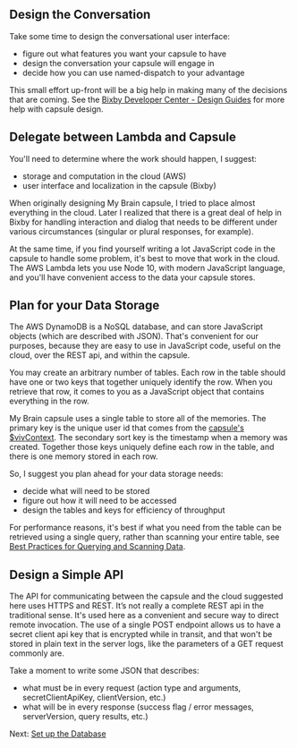 ## Design the Conversation

Take some time to design the conversational user interface:
- figure out what features you want your capsule to have
- design the conversation your capsule will engage in
- decide how you can use named-dispatch to your advantage

This small effort up-front will be a big help in making many of the decisions that are coming.
See the [Bixby Developer Center - Design Guides](https://bixbydevelopers.com/dev/docs/dev-guide/design-guides)
for more help with capsule design.

## Delegate between Lambda and Capsule

You'll need to determine where the work should happen, I suggest:
- storage and computation in the cloud (AWS)
- user interface and localization in the capsule (Bixby)

When originally designing My Brain capsule, I tried to place almost everything in the cloud.
Later I realized that there is a great deal of help in Bixby for handling interaction and dialog that
needs to be different under various circumstances (singular or plural responses, for example).

At the same time, if you find yourself writing a lot JavaScript code in the capsule to handle some problem,
it's best to move that work in the cloud. The AWS Lambda lets you use Node 10, with modern JavaScript language,
and you'll have convenient access to the data your capsule stores.

## Plan for your Data Storage

The AWS DynamoDB is a NoSQL database, and can store JavaScript objects (which are described with JSON).
That's convenient for our purposes, because they are easy to use in JavaScript code, useful
on the cloud, over the REST api, and within the capsule.

You may create an arbitrary number of tables. Each row in the table should have one or two keys that together
uniquely identify the row. When you retrieve that row, it comes to you as a JavaScript object that contains everything
in the row.

My Brain capsule uses a single table to store all of the memories. The primary key
is the unique user id that comes from the
[capsule's $vivContext](https://bixbydevelopers.com/dev/docs/dev-guide/developers/actions.js-actions#passing-user-context-information).
The secondary sort key is the timestamp when
a memory was created. Together those keys uniquely define each row in the table, and there is one memory stored in
each row.

So, I suggest you plan ahead for your data storage needs:
- decide what will need to be stored
- figure out how it will need to be accessed
- design the tables and keys for efficiency of throughput

For performance reasons, it's best if what you need from the table can be retrieved using a single
query, rather than scanning your entire table, see
[Best Practices for Querying and Scanning Data](https://docs.aws.amazon.com/amazondynamodb/latest/developerguide/bp-query-scan.html).

## Design a Simple API

The API for communicating between the capsule and the cloud suggested here uses HTTPS and REST.
It’s not really a complete REST api in the traditional sense. It's used here as a convenient and secure
way to direct remote invocation. The use of a single POST endpoint allows us to have a secret client api key
that is encrypted while in transit, and that won't be stored in plain text in the server logs, like the parameters of
a GET request commonly are. 

Take a moment to write some JSON that describes:
- what must be in every request (action type and arguments, secretClientApiKey, clientVersion, etc.)
- what will be in every response (success flag / error messages, serverVersion, query results, etc.)

Next: [Set up the Database](03-database-setup.md)
